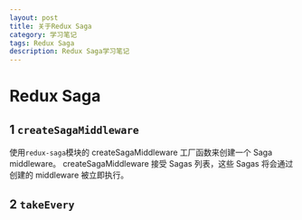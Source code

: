 ```yaml
---
layout: post
title: 关于Redux Saga
category: 学习笔记
tags: Redux Saga
description: Redux Saga学习笔记
---
```


# Redux Saga
## 1 `createSagaMiddleware`
使用`redux-saga`模块的 createSagaMiddleware 工厂函数来创建一个 Saga middleware。 createSagaMiddleware 接受 Sagas 列表，这些 Sagas 将会通过创建的 middleware 被立即执行。

## 2 `takeEvery`